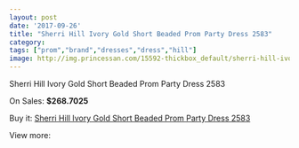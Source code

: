 ```yaml
---
layout: post
date: '2017-09-26'
title: "Sherri Hill Ivory Gold Short Beaded Prom Party Dress 2583"
category: 
tags: ["prom","brand","dresses","dress","hill"]
image: http://img.princessan.com/15592-thickbox_default/sherri-hill-ivory-gold-short-beaded-prom-party-dress-2583.jpg
---
```

Sherri Hill Ivory Gold Short Beaded Prom Party Dress 2583

On Sales: **$268.7025**
<a href="https://www.princessan.com/en/7274-sherri-hill-ivory-gold-short-beaded-prom-party-dress-2583.html"><amp-img layout="responsive" width="600" height="600" src="//img.princessan.com/15592-thickbox_default/sherri-hill-ivory-gold-short-beaded-prom-party-dress-2583.jpg" alt="Sherri Hill Ivory Gold Short Beaded Prom Party Dress 2583 0" /></a>
<a href="https://www.princessan.com/en/7274-sherri-hill-ivory-gold-short-beaded-prom-party-dress-2583.html"><amp-img layout="responsive" width="600" height="600" src="//img.princessan.com/15593-thickbox_default/sherri-hill-ivory-gold-short-beaded-prom-party-dress-2583.jpg" alt="Sherri Hill Ivory Gold Short Beaded Prom Party Dress 2583 1" /></a>

Buy it: [Sherri Hill Ivory Gold Short Beaded Prom Party Dress 2583](https://www.princessan.com/en/7274-sherri-hill-ivory-gold-short-beaded-prom-party-dress-2583.html "Sherri Hill Ivory Gold Short Beaded Prom Party Dress 2583")

View more: [](https://www.princessan.com/en/- "")